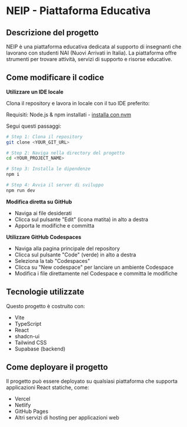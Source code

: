 # NEIP - Piattaforma Educativa

## Descrizione del progetto

NEIP è una piattaforma educativa dedicata al supporto di insegnanti che lavorano con studenti NAI (Nuovi Arrivati in Italia). La piattaforma offre strumenti per trovare attività, servizi di supporto e risorse educative.

## Come modificare il codice

**Utilizzare un IDE locale**

Clona il repository e lavora in locale con il tuo IDE preferito:

Requisiti: Node.js & npm installati - [installa con nvm](https://github.com/nvm-sh/nvm#installing-and-updating)

Segui questi passaggi:

```sh
# Step 1: Clona il repository
git clone <YOUR_GIT_URL>

# Step 2: Naviga nella directory del progetto
cd <YOUR_PROJECT_NAME>

# Step 3: Installa le dipendenze
npm i

# Step 4: Avvia il server di sviluppo
npm run dev
```

**Modifica diretta su GitHub**

- Naviga ai file desiderati
- Clicca sul pulsante "Edit" (icona matita) in alto a destra
- Apporta le modifiche e committa

**Utilizzare GitHub Codespaces**

- Naviga alla pagina principale del repository
- Clicca sul pulsante "Code" (verde) in alto a destra
- Seleziona la tab "Codespaces"
- Clicca su "New codespace" per lanciare un ambiente Codespace
- Modifica i file direttamente nel Codespace e committa le modifiche

## Tecnologie utilizzate

Questo progetto è costruito con:

- Vite
- TypeScript
- React
- shadcn-ui
- Tailwind CSS
- Supabase (backend)

## Come deployare il progetto

Il progetto può essere deployato su qualsiasi piattaforma che supporta applicazioni React statiche, come:

- Vercel
- Netlify
- GitHub Pages
- Altri servizi di hosting per applicazioni web
